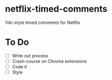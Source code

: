 # netflix-timed-comments
Viki-style timed comments for Netflix

# To Do
- [ ] Write out process
- [ ] Crash-course on Chrome extensions
- [ ] Code it
- [ ] Style
